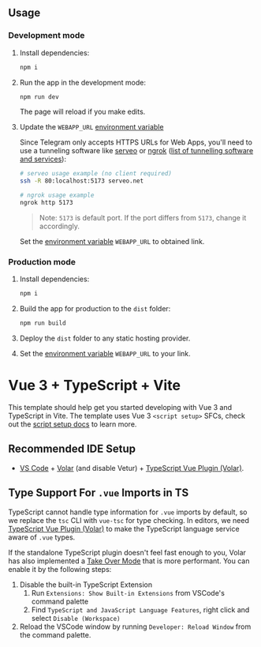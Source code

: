 ## Usage

### Development mode

1. Install dependencies:

   ```sh
   npm i
   ```

2. Run the app in the development mode:

   ```sh
   npm run dev
   ```

   The page will reload if you make edits.

3. Update the `WEBAPP_URL` [environment variable](../README.md#environment-variables)

   Since Telegram only accepts HTTPS URLs for Web Apps, you'll need to use a tunneling software like [serveo](https://serveo.net) or [ngrok](https://ngrok.com) ([list of tunnelling software and services](https://github.com/anderspitman/awesome-tunneling#readme)):

   ```sh
   # serveo usage example (no client required)
   ssh -R 80:localhost:5173 serveo.net

   # ngrok usage example
   ngrok http 5173
   ```

   > Note: `5173` is default port. If the port differs from `5173`, change it accordingly.

   Set the [environment variable](../README.md#environment-variables) `WEBAPP_URL` to obtained link.

### Production mode

1. Install dependencies:

   ```sh
   npm i
   ```

2. Build the app for production to the `dist` folder:

   ```sh
   npm run build
   ```

3. Deploy the `dist` folder to any static hosting provider.

4. Set the [environment variable](../README.md#environment-variables) `WEBAPP_URL` to your link.

# Vue 3 + TypeScript + Vite

This template should help get you started developing with Vue 3 and TypeScript in Vite. The template uses Vue 3 `<script setup>` SFCs, check out the [script setup docs](https://v3.vuejs.org/api/sfc-script-setup.html#sfc-script-setup) to learn more.

## Recommended IDE Setup

- [VS Code](https://code.visualstudio.com/) + [Volar](https://marketplace.visualstudio.com/items?itemName=Vue.volar) (and disable Vetur) + [TypeScript Vue Plugin (Volar)](https://marketplace.visualstudio.com/items?itemName=Vue.vscode-typescript-vue-plugin).

## Type Support For `.vue` Imports in TS

TypeScript cannot handle type information for `.vue` imports by default, so we replace the `tsc` CLI with `vue-tsc` for type checking. In editors, we need [TypeScript Vue Plugin (Volar)](https://marketplace.visualstudio.com/items?itemName=Vue.vscode-typescript-vue-plugin) to make the TypeScript language service aware of `.vue` types.

If the standalone TypeScript plugin doesn't feel fast enough to you, Volar has also implemented a [Take Over Mode](https://github.com/johnsoncodehk/volar/discussions/471#discussioncomment-1361669) that is more performant. You can enable it by the following steps:

1. Disable the built-in TypeScript Extension
   1. Run `Extensions: Show Built-in Extensions` from VSCode's command palette
   2. Find `TypeScript and JavaScript Language Features`, right click and select `Disable (Workspace)`
2. Reload the VSCode window by running `Developer: Reload Window` from the command palette.
